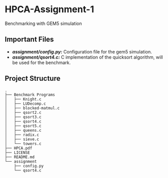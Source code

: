# HPCA-Assignment-1

Benchmarking with GEM5 simulation

## Important Files

- **_assignment/config.py\:_** Configuration file for the gem5 simulation.
- **_assignment/qsort4.c\:_** C implementation of the quicksort algorithm, will be used for the benchmark.

## Project Structure

```
.
├── Benchmark Programs
│   ├── Knight.c
│   ├── LUDecomp.c
│   ├── blocked-matmul.c
│   ├── qsort2.c
│   ├── qsort3.c
│   ├── qsort4.c
│   ├── qsort5.c
│   ├── queens.c
│   ├── radix.c
│   ├── sieve.c
│   └── towers.c
├── HPCA.pdf
├── LICENSE
├── README.md
└── assignment
    ├── config.py
    └── qsort4.c
```
